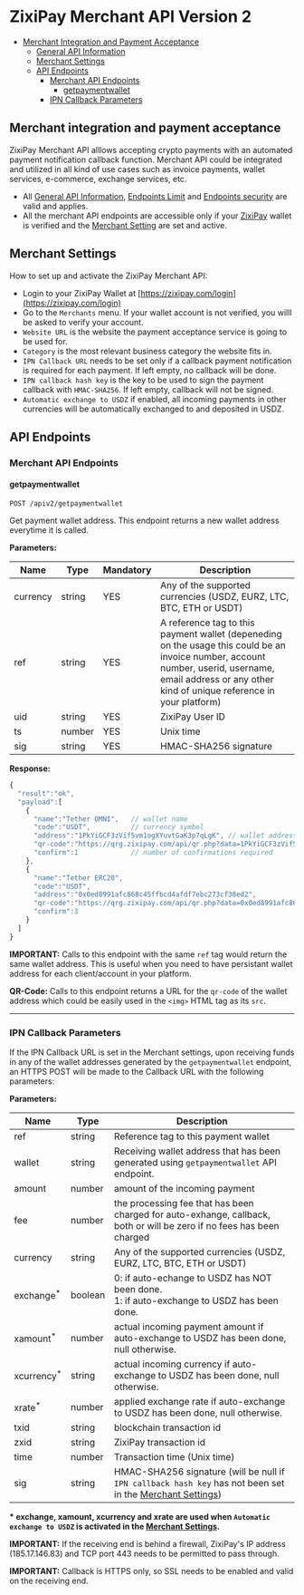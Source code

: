 # ZixiPay Merchant API Version 2

- [Merchant Integration and Payment Acceptance](#payment-acceptance)
  - [General API Information](./rest-api.md#general-api-information)
  - [Merchant Settings](#merchant-settings)  
  - [API Endpoints](#api-endpoints)
    - [Merchant API Endpoints](#merchant-api-endpoints)
      - [getpaymentwallet](#getpaymentwallet)
    - [IPN Callback Parameters](#ipn-callback-parameters)

## Merchant integration and payment acceptance
ZixiPay Merchant API alllows accepting crypto payments with an automated payment notification callback function. Merchant API could be integrated and utilized in all kind of use cases such as invoice payments, wallet services, e-commerce, exchange services, etc.

* All [General API Information](./rest-api.md#general-api-information), [Endpoints Limit](./rest-api.md#endpoints-limit) and [Endpoints security](./rest-api.md#endpoints-security) are valid and applies.
* All the merchant API endpoints are accessible only if your [ZixiPay](https://zixipay.com) wallet is verified and the [Merchant Setting](#merchant-settings) are set and active.

## Merchant Settings

How to set up and activate the ZixiPay Merchant API: 

* Login to your ZixiPay Wallet at [https://zixipay.com/login](https://zixipay.com/login)
* Go to the ```Merchants``` menu. If your wallet account is not verified, you willl be asked to verify your account.
* ```Website URL``` is the website the payment acceptance service is going to be used for.
* ```Category``` is the most relevant business category the website fits in.
* ```IPN Callback URL``` needs to be set only if a callback payment notification is required for each payment. If left empty, no callback will be done. 
* ```IPN callback hash key``` is the key to be used to sign the payment callback with ```HMAC-SHA256```. If left empty, callback will not be signed.
* ```Automatic exchange to USDZ``` if enabled, all incoming payments in other currencies will be automatically exchanged to and deposited in USDZ.


## API Endpoints
### Merchant API Endpoints
#### getpaymentwallet
```
POST /apiv2/getpaymentwallet
```
Get payment wallet address.
This endpoint returns a new wallet address everytime it is called.

**Parameters:**


Name | Type | Mandatory | Description
------------ | ------------ | ------------ | ------------
currency | string | YES |Any of the supported currencies (USDZ, EURZ, LTC, BTC, ETH or USDT)
ref | string | YES |A reference tag to this payment wallet (depeneding on the usage this could be an invoice number, account number, userid, username, email address or any other kind of unique reference in your platform)
uid | string | YES |ZixiPay User ID
ts | number | YES |Unix time
sig | string | YES |HMAC-SHA256 signature

**Response:**
```javascript
{
  "result":"ok",
  "payload":[
    {
      "name":"Tether OMNI",   // wallet name
      "code":"USDT",          // currency symbol
      "address":"1PkYiGCF3zVif5vm1ogXYuvtGaK3p7qLgK", // wallet address
      "qr-code":"https://qrg.zixipay.com/api/qr.php?data=1PkYiGCF3zVif5vm1ogXYuvtGaK3p7qLgK", // QR-Code of the address
      "confirm":1             // number of confirmations required
    },
    {
      "name":"Tether ERC20",
      "code":"USDT",
      "address":"0x0ed8991afc868c45ffbcd4afdf7ebc273cf38ed2",
      "qr-code":"https://qrg.zixipay.com/api/qr.php?data=0x0ed8991afc868c45ffbcd4afdf7ebc273cf38ed2", // QR-Code of the address
      "confirm":3
    }
  ]
}
```
**IMPORTANT:** Calls to this endpoint with the same ```ref``` tag would return the same wallet address. This is useful when you need to have persistant wallet address for each client/account in your platform.


**QR-Code:** Calls to this endpoint returns a URL for the ```qr-code``` of the wallet address which could be easily used in the ```<img>``` HTML tag as its ```src```.


---

### IPN Callback Parameters
If the IPN Callback URL is set in the Merchant settings, upon receiving funds in any of the wallet addresses generated by the ```getpaymentwallet``` endpoint, an HTTPS POST will be made to the Callback URL with the following parameters:

**Parameters:**


Name | Type | Description
------------ | ------------ | ------------
ref | string |Reference tag to this payment wallet
wallet | string |Receiving wallet address that has been generated using ```getpaymentwallet``` API endpoint.
amount|number| amount of the incoming payment
fee|number|the processing fee that has been charged for auto-exhange, callback, both or will be zero if no fees has been charged
currency | string | Any of the supported currencies (USDZ, EURZ, LTC, BTC, ETH or USDT)
exchange<sup>*</sup> | boolean | 0: if auto-echange to USDZ has NOT been done.<br />1: if auto-exchange to USDZ has been done.
xamount<sup>*</sup> | number | actual incoming payment amount if auto-exchange to USDZ has been done, null otherwise.
xcurrency<sup>*</sup> | string | actual incoming currency if auto-exchange to USDZ has been done, null otherwise.
xrate<sup>*</sup> | number | applied exchange rate if auto-exchange to USDZ has been done, null otherwise.
txid | string | blockchain transaction id
zxid | string | ZixiPay transaction id
time | number | Transaction time (Unix time)
sig | string | HMAC-SHA256 signature (will be null if ```IPN callback hash key``` has not been set in the [Merchant Settings](#merchant-settings))

**\* exchange, xamount, xcurrency and xrate are used when ```Automatic exchange to USDZ``` is activated in the [Merchant Settings](#merchant-settings).**

**IMPORTANT:** If the receiving end is behind a firewall, ZixiPay's IP address (185.17.146.83) and TCP port 443 needs to be permitted to pass through.

**IMPORTANT:** Callback is HTTPS only, so SSL needs to be enabled and valid on the receiving end.
